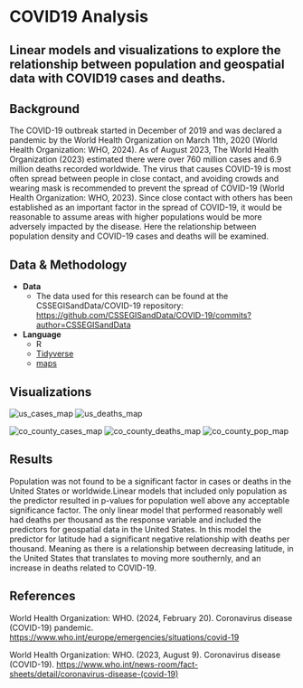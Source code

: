 # COVID19 Analysis
Linear models and visualizations to explore the relationship between population and geospatial data with COVID19 cases and deaths.
---
## Background
The COVID-19 outbreak started in December of 2019 and was declared a pandemic by the World Health Organization on March 11th, 2020 (World Health Organization: WHO, 2024). As of August 2023, The World Health Organization (2023) estimated there were over 760 million cases and 6.9 million deaths recorded worldwide. The virus that causes COVID-19 is most often spread between people in close contact, and avoiding crowds and wearing mask is recommended to prevent the spread of COVID-19 (World Health Organization: WHO, 2023). Since close contact with others has been established as an important factor in the spread of COVID-19, it would be reasonable to assume areas with higher populations would be more adversely impacted by the disease. Here the relationship between population density and COVID-19 cases and deaths will be examined.

## Data & Methodology

- **Data**
  - The data used for this research can be found at the CSSEGISandData/COVID-19 repository: https://github.com/CSSEGISandData/COVID-19/commits?author=CSSEGISandData
- **Language**
  - R
  - [Tidyverse](https://www.tidyverse.org/)
  - [maps](https://www.rdocumentation.org/packages/maps/versions/3.4.2)

## Visualizations

![us_cases_map](https://github.com/user-attachments/assets/238c88ce-72e8-4f3e-9785-204fd66cc354)
![us_deaths_map](https://github.com/user-attachments/assets/6e1e4211-f84b-4b5f-9c7b-250f0ac50c45)

![co_county_cases_map](https://github.com/user-attachments/assets/354bee70-0066-442b-872f-3cd713224c48)
![co_county_deaths_map](https://github.com/user-attachments/assets/52920a16-6186-4f9d-9ea0-6f5ed21349d5)
![co_county_pop_map](https://github.com/user-attachments/assets/8e860beb-70ab-486b-9101-b86148e136d5)

## Results

Population was not found to be a significant factor in cases or deaths in the United States or worldwide.Linear models that included only population as the predictor resulted in p-values for population well above any acceptable significance factor. The only linear model that performed reasonably well had deaths per thousand as the response variable and included the predictors for geospatial data in the United States. In this model the predictor for latitude had a significant negative relationship with deaths per thousand. Meaning as there is a relationship between decreasing latitude, in the United States that translates to moving more southernly, and an increase in deaths related to COVID-19. 

## References
World Health Organization: WHO. (2024, February 20). Coronavirus disease (COVID-19) pandemic. https://www.who.int/europe/emergencies/situations/covid-19

World Health Organization: WHO. (2023, August 9). Coronavirus disease (COVID-19). https://www.who.int/news-room/fact-sheets/detail/coronavirus-disease-(covid-19)
